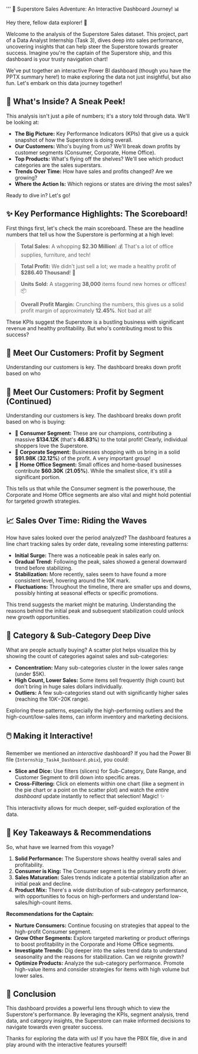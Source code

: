 ''' 🚀 Superstore Sales Adventure: An Interactive Dashboard Journey! 📊

Hey there, fellow data explorer! 👋

Welcome to the analysis of the Superstore Sales dataset. This project, part of a Data Analyst Internship (Task 3), dives deep into sales performance, uncovering insights that can help steer the Superstore towards greater success. Imagine you're the captain of the Superstore ship, and this dashboard is your trusty navigation chart!

We've put together an interactive Power BI dashboard (though you have the PPTX summary here!) to make exploring the data not just insightful, but also fun. Let's embark on this data journey together!

## 🧭 What's Inside? A Sneak Peek!

This analysis isn't just a pile of numbers; it's a story told through data. We'll be looking at:

*   **The Big Picture:** Key Performance Indicators (KPIs) that give us a quick snapshot of how the Superstore is doing overall.
*   **Our Customers:** Who's buying from us? We'll break down profits by customer segments (Consumer, Corporate, Home Office).
*   **Top Products:** What's flying off the shelves? We'll see which product categories are the sales superstars.
*   **Trends Over Time:** How have sales and profits changed? Are we growing?
*   **Where the Action Is:** Which regions or states are driving the most sales?

Ready to dive in? Let's go!

## ✨ Key Performance Highlights: The Scoreboard!

First things first, let's check the main scoreboard. These are the headline numbers that tell us how the Superstore is performing at a high level:

> **Total Sales:** A whopping **$2.30 Million**! 💰 That's a lot of office supplies, furniture, and tech!

> **Total Profit:** We didn't just sell a lot; we made a healthy profit of **$286.40 Thousand**! 🎉

> **Units Sold:** A staggering **38,000** items found new homes or offices! 📦

> **Overall Profit Margin:** Crunching the numbers, this gives us a solid profit margin of approximately **12.45%**. Not bad at all!

These KPIs suggest the Superstore is a bustling business with significant revenue and healthy profitability. But who's contributing most to this success?

## 👥 Meet Our Customers: Profit by Segment

Understanding our customers is key. The dashboard breaks down profit based on who



## 👥 Meet Our Customers: Profit by Segment (Continued)

Understanding our customers is key. The dashboard breaks down profit based on who is buying:

*   🥇 **Consumer Segment:** These are our champions, contributing a massive **$134.12K** (that's **46.83%**) to the total profit! Clearly, individual shoppers love the Superstore.
*   🥈 **Corporate Segment:** Businesses shopping with us bring in a solid **$91.98K** (**32.12%**) of the profit. A very important group!
*   🥉 **Home Office Segment:** Small offices and home-based businesses contribute **$60.30K** (**21.05%**). While the smallest slice, it's still a significant portion.

This tells us that while the Consumer segment is the powerhouse, the Corporate and Home Office segments are also vital and might hold potential for targeted growth strategies.

## 📈 Sales Over Time: Riding the Waves

How have sales looked over the period analyzed? The dashboard features a line chart tracking sales by order date, revealing some interesting patterns:

*   **Initial Surge:** There was a noticeable peak in sales early on.
*   **Gradual Trend:** Following the peak, sales showed a general downward trend before stabilizing.
*   **Stabilization:** More recently, sales seem to have found a more consistent level, hovering around the 10K mark.
*   **Fluctuations:** Throughout the timeline, there are smaller ups and downs, possibly hinting at seasonal effects or specific promotions.

This trend suggests the market might be maturing. Understanding the reasons behind the initial peak and subsequent stabilization could unlock new growth opportunities.

## 🛒 Category & Sub-Category Deep Dive

What are people actually buying? A scatter plot helps visualize this by showing the count of categories against sales and sub-categories:

*   **Concentration:** Many sub-categories cluster in the lower sales range (under $5K).
*   **High Count, Lower Sales:** Some items sell frequently (high count) but don't bring in huge sales dollars individually.
*   **Outliers:** A few sub-categories stand out with significantly higher sales (reaching the $10K-$20K range).

Exploring these patterns, especially the high-performing outliers and the high-count/low-sales items, can inform inventory and marketing decisions.

## 🖱️ Making it Interactive!

Remember we mentioned an *interactive* dashboard? If you had the Power BI file (`Internship_Task4_Dashboard.pbix`), you could:

*   **Slice and Dice:** Use filters (slicers) for Sub-Category, Date Range, and Customer Segment to drill down into specific areas.
*   **Cross-Filtering:** Click on elements within one chart (like a segment in the pie chart or a point on the scatter plot) and watch the *entire dashboard* update instantly to reflect that selection! Magic! ✨

This interactivity allows for much deeper, self-guided exploration of the data.

## 🎯 Key Takeaways & Recommendations

So, what have we learned from this voyage?

1.  **Solid Performance:** The Superstore shows healthy overall sales and profitability.
2.  **Consumer is King:** The Consumer segment is the primary profit driver.
3.  **Sales Maturation:** Sales trends indicate a potential stabilization after an initial peak and decline.
4.  **Product Mix:** There's a wide distribution of sub-category performance, with opportunities to focus on high-performers and understand low-sales/high-count items.

**Recommendations for the Captain:**

*   **Nurture Consumers:** Continue focusing on strategies that appeal to the high-profit Consumer segment.
*   **Grow Other Segments:** Explore targeted marketing or product offerings to boost profitability in the Corporate and Home Office segments.
*   **Investigate Trends:** Dig deeper into the sales trend data to understand seasonality and the reasons for stabilization. Can we reignite growth?
*   **Optimize Products:** Analyze the sub-category performance. Promote high-value items and consider strategies for items with high volume but lower sales.

## 👋 Conclusion

This dashboard provides a powerful lens through which to view the Superstore's performance. By leveraging the KPIs, segment analysis, trend data, and category insights, the Superstore can make informed decisions to navigate towards even greater success.

Thanks for exploring the data with us! If you have the PBIX file, dive in and play around with the interactive features yourself!

